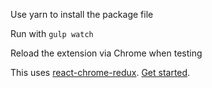 Use yarn to install the package file

Run with `gulp watch`

Reload the extension via Chrome when testing

This uses [react-chrome-redux](https://github.com/tshaddix/react-chrome-redux). [Get started](https://github.com/tshaddix/react-chrome-redux/wiki/Getting-Started).
